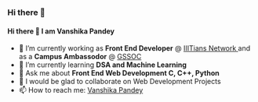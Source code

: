 ### Hi there 👋 

<!--
**vanshikapandey/vanshikapandey** is a ✨ _special_ ✨ repository because its `README.md` (this file) appears on your GitHub profile.

Here are some ideas to get you started:

- 🔭 I’m currently working on ...
- 🌱 I’m currently learning ...
- 👯 I’m looking to collaborate on ...
- 🤔 I’m looking for help with ...
- 💬 Ask me about ...
- 📫 How to reach me: ...
- 😄 Pronouns: ...
- ⚡ Fun fact: ...
-->

<h4>Hi there 👋  I am Vanshika Pandey</h4>
<ul>
<li> 🔭 I’m currently working as <strong>Front End Developer</strong> @ <a href="https://iiitiansnetwork.com/">IIITians Network </a> and as a <strong>Campus Ambassodor</strong> @ <a href="https://gssoc.girlscript.tech/">GSSOC</a><br></li>
<li> 🌱 I’m currently learning <strong>DSA and Machine Learning </strong><br></li>
<li> 💬 Ask me about <strong>Front End Web Development C, C++, Python</strong><br></li>
<li> 👯 I would be glad to collaborate on Web Development Projects</li>
<li> 📫 How to reach me: <a href="https://www.linkedin.com/in/vanshika-pandey-a590011a9">Vanshika Pandey</a><br></li>
</ul>
&nbsp;&nbsp;
